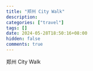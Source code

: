 ```yaml
---
title: "郑州 City Walk"
description:
categories: ["travel"]
tags: []
date: 2024-05-28T18:50:16+08:00
hidden: false
comments: true
---
```


郑州 City Walk
